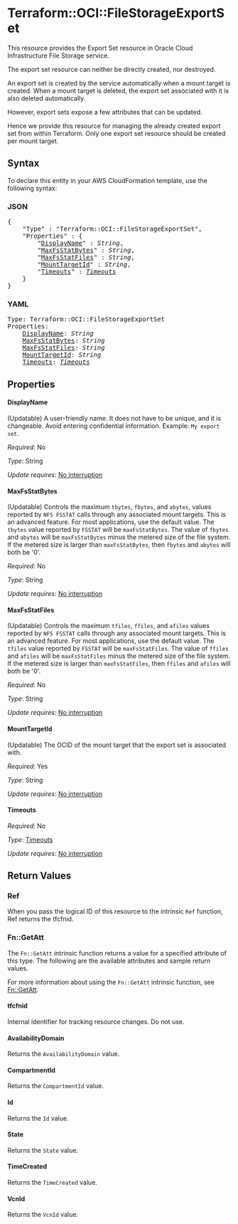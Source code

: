 # Terraform::OCI::FileStorageExportSet

This resource provides the Export Set resource in Oracle Cloud Infrastructure File Storage service.

The export set resource can neither be directly created, nor destroyed.

An export set is created by the service automatically when a mount target is created.
When a mount target is deleted, the export set associated with it is also deleted automatically.

However, export sets expose a few attributes that can be updated.

Hence we provide this resource for managing the already created export set from within Terraform.
Only one export set resource should be created per mount target.

## Syntax

To declare this entity in your AWS CloudFormation template, use the following syntax:

### JSON

<pre>
{
    "Type" : "Terraform::OCI::FileStorageExportSet",
    "Properties" : {
        "<a href="#displayname" title="DisplayName">DisplayName</a>" : <i>String</i>,
        "<a href="#maxfsstatbytes" title="MaxFsStatBytes">MaxFsStatBytes</a>" : <i>String</i>,
        "<a href="#maxfsstatfiles" title="MaxFsStatFiles">MaxFsStatFiles</a>" : <i>String</i>,
        "<a href="#mounttargetid" title="MountTargetId">MountTargetId</a>" : <i>String</i>,
        "<a href="#timeouts" title="Timeouts">Timeouts</a>" : <i><a href="timeouts.md">Timeouts</a></i>
    }
}
</pre>

### YAML

<pre>
Type: Terraform::OCI::FileStorageExportSet
Properties:
    <a href="#displayname" title="DisplayName">DisplayName</a>: <i>String</i>
    <a href="#maxfsstatbytes" title="MaxFsStatBytes">MaxFsStatBytes</a>: <i>String</i>
    <a href="#maxfsstatfiles" title="MaxFsStatFiles">MaxFsStatFiles</a>: <i>String</i>
    <a href="#mounttargetid" title="MountTargetId">MountTargetId</a>: <i>String</i>
    <a href="#timeouts" title="Timeouts">Timeouts</a>: <i><a href="timeouts.md">Timeouts</a></i>
</pre>

## Properties

#### DisplayName

(Updatable) A user-friendly name. It does not have to be unique, and it is changeable. Avoid entering confidential information.  Example: `My export set`.

_Required_: No

_Type_: String

_Update requires_: [No interruption](https://docs.aws.amazon.com/AWSCloudFormation/latest/UserGuide/using-cfn-updating-stacks-update-behaviors.html#update-no-interrupt)

#### MaxFsStatBytes

(Updatable) Controls the maximum `tbytes`, `fbytes`, and `abytes`, values reported by `NFS FSSTAT` calls through any associated mount targets. This is an advanced feature. For most applications, use the default value. The `tbytes` value reported by `FSSTAT` will be `maxFsStatBytes`. The value of `fbytes` and `abytes` will be `maxFsStatBytes` minus the metered size of the file system. If the metered size is larger than `maxFsStatBytes`, then `fbytes` and `abytes` will both be '0'.

_Required_: No

_Type_: String

_Update requires_: [No interruption](https://docs.aws.amazon.com/AWSCloudFormation/latest/UserGuide/using-cfn-updating-stacks-update-behaviors.html#update-no-interrupt)

#### MaxFsStatFiles

(Updatable) Controls the maximum `tfiles`, `ffiles`, and `afiles` values reported by `NFS FSSTAT` calls through any associated mount targets. This is an advanced feature. For most applications, use the default value. The `tfiles` value reported by `FSSTAT` will be `maxFsStatFiles`. The value of `ffiles` and `afiles` will be `maxFsStatFiles` minus the metered size of the file system. If the metered size is larger than `maxFsStatFiles`, then `ffiles` and `afiles` will both be '0'.

_Required_: No

_Type_: String

_Update requires_: [No interruption](https://docs.aws.amazon.com/AWSCloudFormation/latest/UserGuide/using-cfn-updating-stacks-update-behaviors.html#update-no-interrupt)

#### MountTargetId

(Updatable) The OCID of the mount target that the export set is associated with.

_Required_: Yes

_Type_: String

_Update requires_: [No interruption](https://docs.aws.amazon.com/AWSCloudFormation/latest/UserGuide/using-cfn-updating-stacks-update-behaviors.html#update-no-interrupt)

#### Timeouts

_Required_: No

_Type_: <a href="timeouts.md">Timeouts</a>

_Update requires_: [No interruption](https://docs.aws.amazon.com/AWSCloudFormation/latest/UserGuide/using-cfn-updating-stacks-update-behaviors.html#update-no-interrupt)

## Return Values

### Ref

When you pass the logical ID of this resource to the intrinsic `Ref` function, Ref returns the tfcfnid.

### Fn::GetAtt

The `Fn::GetAtt` intrinsic function returns a value for a specified attribute of this type. The following are the available attributes and sample return values.

For more information about using the `Fn::GetAtt` intrinsic function, see [Fn::GetAtt](https://docs.aws.amazon.com/AWSCloudFormation/latest/UserGuide/intrinsic-function-reference-getatt.html).

#### tfcfnid

Internal identifier for tracking resource changes. Do not use.

#### AvailabilityDomain

Returns the <code>AvailabilityDomain</code> value.

#### CompartmentId

Returns the <code>CompartmentId</code> value.

#### Id

Returns the <code>Id</code> value.

#### State

Returns the <code>State</code> value.

#### TimeCreated

Returns the <code>TimeCreated</code> value.

#### VcnId

Returns the <code>VcnId</code> value.

